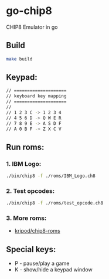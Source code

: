 # go-chip8
CHIP8 Emulator in go

## Build
```bash
make build
```

## Keypad:
```sh
// ====================
// keyboard key mapping
// ====================
//
// 1 2 3 C -> 1 2 3 4
// 4 5 6 D -> Q W E R
// 7 8 9 E -> A S D F
// A 0 B F -> Z X C V
```

## Run roms:
### 1. IBM Logo:
```bash
./bin/chip8 -f ./roms/IBM_Logo.ch8
```

### 2. Test opcodes:
```bash
./bin/chip8 -f ./roms/test_opcode.ch8
```

### 3. More roms:
- [kripod/chip8-roms](https://github.com/kripod/chip8-roms)

## Special keys:
- P - pause/play a game
- K - show/hide a keypad window
